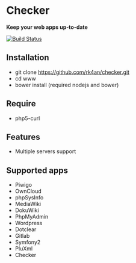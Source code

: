 # Checker

**Keep your web apps up-to-date**

[![Build Status](https://travis-ci.org/rk4an/checker.png?branch=master)](https://travis-ci.org/rk4an/checker)

## Installation
 * git clone https://github.com/rk4an/checker.git
 * cd www
 * bower install (required nodejs and bower)

## Require
 * php5-curl

## Features
 * Multiple servers support

## Supported apps
 * Piwigo
 * OwnCloud
 * phpSysInfo
 * MediaWiki
 * DokuWiki
 * PhpMyAdmin
 * Wordpress
 * Dotclear
 * Gitlab
 * Symfony2
 * PluXml
 * Checker
